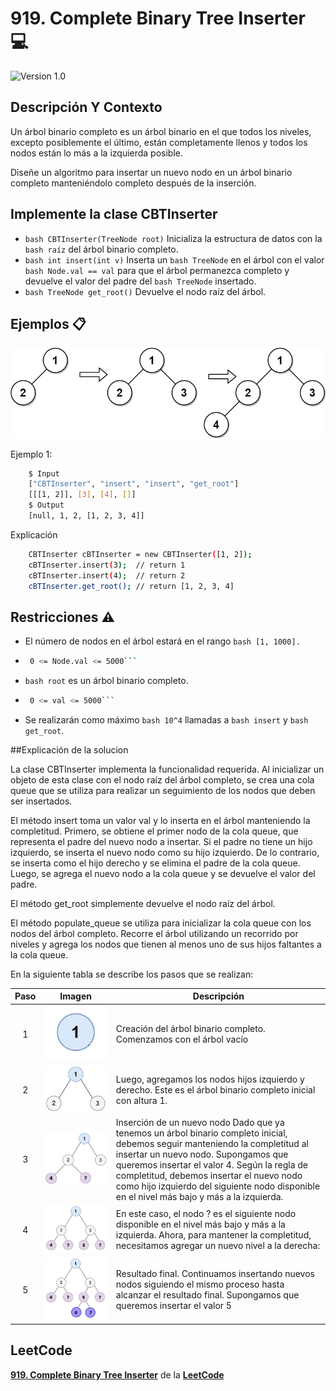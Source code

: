 # 919. Complete Binary Tree Inserter 💻

![Version 1.0](https://img.shields.io/badge/version-1.0.-blue.svg) 

## Descripción Y Contexto

Un árbol binario completo es un árbol binario en el que todos los niveles, excepto posiblemente el último, están completamente llenos y todos los nodos están lo más a la izquierda posible.

Diseñe un algoritmo para insertar un nuevo nodo en un árbol binario completo manteniéndolo completo después de la inserción.

## Implemente la clase CBTInserter

* ```bash CBTInserter(TreeNode root)``` Inicializa la estructura de datos con la ```bash raíz``` del árbol binario completo.
* ```bash int insert(int v)``` Inserta un ```bash TreeNode``` en el árbol con el valor ```bash Node.val == val``` para que el árbol permanezca completo y devuelve el valor del padre del ```bash TreeNode``` insertado.
* ```bash TreeNode get_root()``` Devuelve el nodo raíz del árbol.


## Ejemplos 📋

![Imagen de Evidencia](https://github.com/Andrea-lol/Taller-Estructuras-Datos-Avanzadas/blob/main/919.%20Complete%20Binary%20Tree%20Inserter/img/lc-treeinsert.jpg "Esta es una imagen de muestra.")

Ejemplo 1:

```bash
    $ Input 
    ["CBTInserter", "insert", "insert", "get_root"]
    [[[1, 2]], [3], [4], []]
    $ Output
    [null, 1, 2, [1, 2, 3, 4]]
```

Explicación

```bash
    CBTInserter cBTInserter = new CBTInserter([1, 2]);
    cBTInserter.insert(3);  // return 1
    cBTInserter.insert(4);  // return 2
    cBTInserter.get_root(); // return [1, 2, 3, 4]
```

## Restricciones ⚠️	

* El número de nodos en el árbol estará en el rango ```bash
        [1, 1000].```

*  ```bash
    0 <= Node.val <= 5000```

*  ```bash root``` es un árbol binario completo.

*  ```bash
    0 <= val <= 5000```

* Se realizarán como máximo ```bash 10^4``` llamadas a ```bash insert``` y ```bash get_root```.

##Explicación de la solucion

La clase CBTInserter implementa la funcionalidad requerida. Al inicializar un objeto de esta clase con el nodo raíz del árbol completo, se crea una cola queue que se utiliza para realizar un seguimiento de los nodos que deben ser insertados.

El método insert toma un valor val y lo inserta en el árbol manteniendo la completitud. Primero, se obtiene el primer nodo de la cola queue, que representa el padre del nuevo nodo a insertar. Si el padre no tiene un hijo izquierdo, se inserta el nuevo nodo como su hijo izquierdo. De lo contrario, se inserta como el hijo derecho y se elimina el padre de la cola queue. Luego, se agrega el nuevo nodo a la cola queue y se devuelve el valor del padre.

El método get_root simplemente devuelve el nodo raíz del árbol.

El método populate_queue se utiliza para inicializar la cola queue con los nodos del árbol completo. Recorre el árbol utilizando un recorrido por niveles y agrega los nodos que tienen al menos uno de sus hijos faltantes a la cola queue.

En la siguiente tabla se describe los pasos que se realizan:

Paso | Imagen | Descripción
:--: | :--: | -- |
1 | ![Imagen de Evidencia](https://github.com/Andrea-lol/Taller-Estructuras-Datos-Avanzadas/blob/main/310.%20Minimum%20Height%20Trees/img/1.jpg "Esta es una imagen de muestra.") | Creación del árbol binario completo. Comenzamos con el árbol vacío|
2 | ![Imagen de Evidencia](https://github.com/Andrea-lol/Taller-Estructuras-Datos-Avanzadas/blob/main/310.%20Minimum%20Height%20Trees/img/2.jpg "Esta es una imagen de muestra.") | Luego, agregamos los nodos hijos izquierdo y derecho. Este es el árbol binario completo inicial con altura 1.|
3 | ![Imagen de Evidencia](https://github.com/Andrea-lol/Taller-Estructuras-Datos-Avanzadas/blob/main/310.%20Minimum%20Height%20Trees/img/3.jpg "Esta es una imagen de muestra.") | Inserción de un nuevo nodo Dado que ya tenemos un árbol binario completo inicial, debemos seguir manteniendo la completitud al insertar un nuevo nodo. Supongamos que queremos insertar el valor 4. Según la regla de completitud, debemos insertar el nuevo nodo como hijo izquierdo del siguiente nodo disponible en el nivel más bajo y más a la izquierda. |
4 | ![Imagen de Evidencia](https://github.com/Andrea-lol/Taller-Estructuras-Datos-Avanzadas/blob/main/310.%20Minimum%20Height%20Trees/img/4.jpg "Esta es una imagen de muestra.") | En este caso, el nodo ? es el siguiente nodo disponible en el nivel más bajo y más a la izquierda. Ahora, para mantener la completitud, necesitamos agregar un nuevo nivel a la derecha: |
5 | ![Imagen de Evidencia](https://github.com/Andrea-lol/Taller-Estructuras-Datos-Avanzadas/blob/main/310.%20Minimum%20Height%20Trees/img/5.jpg "Esta es una imagen de muestra.") | Resultado final. Continuamos insertando nuevos nodos siguiendo el mismo proceso hasta alcanzar el resultado final. Supongamos que queremos insertar el valor 5 |

## LeetCode
**[919. Complete Binary Tree Inserter]** de la **[LeetCode]**

[919. Complete Binary Tree Inserter]: https://leetcode.com/problems/complete-binary-tree-inserter/description/
[LeetCode]: https://leetcode.com
